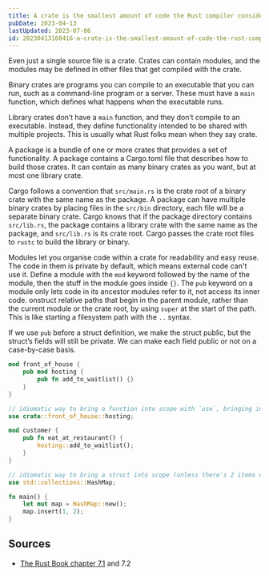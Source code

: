 ```yaml
---
title: A crate is the smallest amount of code the Rust compiler considers at a time
pubDate: 2023-04-13
lastUpdated: 2023-07-06
id: 20230413160416-a-crate-is-the-smallest-amount-of-code-the-rust-compiler-considers-at-a-time
---
```


Even just a single source file is a crate. Crates can contain modules, and the modules may be defined in other files that get compiled with the crate.

Binary crates are programs you can compile to an executable that you can run, such as a command-line program or a server. These must have a `main` function, which defines what happens when the executable runs.

Library crates don’t have a `main` function, and they don’t compile to an executable. Instead, they define functionality intended to be shared with multiple projects. This is usually what Rust folks mean when they say crate.

A package is a bundle of one or more crates that provides a set of functionality. A package contains a Cargo.toml file that describes how to build those crates. It can contain as many binary crates as you want, but at most one library crate.

Cargo follows a convention that `src/main.rs` is the crate root of a binary crate with the same name as the package. A package can have multiple binary crates by placing files in the `src/bin` directory, each file will be a separate binary crate. Cargo knows that if the package directory contains `src/lib.rs`, the package contains a library crate with the same name as the package, and `src/lib.rs` is its crate root. Cargo passes the crate root files to `rustc` to build the library or binary.

Modules let you organise code within a crate for readability and easy reuse. The code in them is private by default, which means external code can't use it. Define a module with the `mod` keyword followed by the name of the module, then the stuff in the module goes inside `{}`. The `pub` keyword on a module only lets code in its ancestor modules refer to it, not access its inner code. onstruct relative paths that begin in the parent module, rather than the current module or the crate root, by using `super` at the start of the path. This is like starting a filesystem path with the `..` syntax.

If we use `pub` before a struct definition, we make the struct public, but the struct’s fields will still be private. We can make each field public or not on a case-by-case basis.

```rust
mod front_of_house {
    pub mod hosting {
        pub fn add_to_waitlist() {}
    }
}

// idiomatic way to bring a function into scope with `use`, bringing in the parent module to make it clear the function isn't local
use crate::front_of_house::hosting;

mod customer {
    pub fn eat_at_restaurant() {
        hosting::add_to_waitlist();
    }
}

// idiomatic way to bring a struct into scope (unless there's 2 items with the same name)
use std::collections::HashMap;

fn main() {
    let mut map = HashMap::new();
    map.insert(1, 2);
}
```

## Sources

- [The Rust Book chapter 7.1](https://rust-book.cs.brown.edu/ch07-01-packages-and-crates.html) and 7.2
